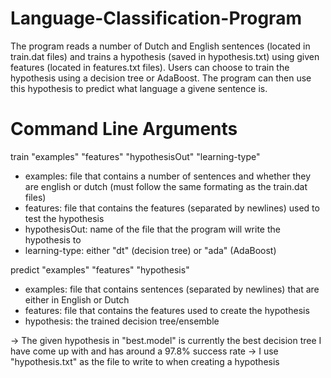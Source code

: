 # Language-Classification-Program

The program reads a number of Dutch and English sentences (located in train.dat files) and trains a hypothesis (saved in hypothesis.txt) using given features (located in features.txt files). Users can choose to train the hypothesis using a decision tree or AdaBoost. The program can then use this hypothesis to predict what language a givene sentence is.


# Command Line Arguments

train "examples" "features" "hypothesisOut" "learning-type"
- examples: file that contains a number of sentences and whether they are english or dutch (must follow the same formating as the train.dat files)
- features: file that contains the features (separated by newlines) used to test the hypothesis
- hypothesisOut: name of the file that the program will write the hypothesis to
- learning-type: either "dt" (decision tree) or "ada" (AdaBoost)

predict "examples" "features" "hypothesis"
- examples: file that contains sentences (separated by newlines) that are either in English or Dutch
- features: file that contains the features used to create the hypothesis
- hypothesis: the trained decision tree/ensemble


-> The given hypothesis in "best.model" is currently the best decision tree I have come up with and has around a 97.8% success rate 
-> I use "hypothesis.txt" as the file to write to when creating a hypothesis
